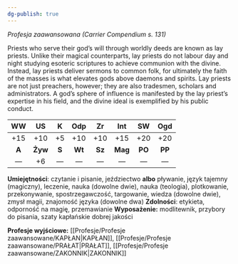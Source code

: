 ```yaml
---
dg-publish: true
---
```

*Profesja zaawansowana (Carrier Compendium s. 131)*

Priests who serve their god’s will through worldly deeds are known as lay priests. Unlike their magical counterparts, lay priests do not labour day and night studying esoteric scriptures to achieve communion with the divine. Instead, lay priests deliver sermons to common folk, for ultimately the faith of the masses is what elevates gods above daemons and spirits. Lay priests are not just preachers, however; they are also tradesmen, scholars and administrators. A god’s sphere of influence is manifested by the lay priest’s expertise in his field, and the divine ideal is exemplified by his public conduct.

| WW  | US  |  K  | Odp | Zr  | Int | SW  | Ogd |
|:---:|:---:|:---:|:---:|:---:|:---:|:---:|:---:|
| +15 | +10 | +5  | +10 | +10 | +15 | +20 | +20 |
|  **A**  | **Żyw** |  **S**  | **Wt**  | **Sz**  | **Mag** | **PO**  | **PP**  |
|  —  | +6  |  —  |  —  |  —  |  —  |  —  |  —  |

**Umiejętności**: czytanie i pisanie, jeździectwo **albo** pływanie, język tajemny (magiczny), leczenie, nauka (dowolne dwie), nauka (teologia), plotkowanie, przekonywanie, spostrzegawczość, targowanie, wiedza (dowolne dwie), zmysł magii, znajomość języka (dowolne dwa)
**Zdolności**: etykieta, odporność na magię, przemawianie
**Wyposażenie:** modlitewnik, przybory do pisania, szaty kapłańskie dobrej jakości

**Profesje wyjściowe:** [[Profesje/Profesje zaawansowane/KAPŁAN\|KAPŁAN]], [[Profesje/Profesje zaawansowane/PRAŁAT\|PRAŁAT]], [[Profesje/Profesje zaawansowane/ZAKONNIK\|ZAKONNIK]]